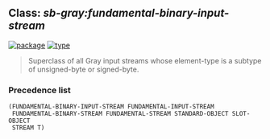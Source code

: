 ## Class: ***sb-gray:fundamental-binary-input-stream***
[![package](https://img.shields.io/badge/Package-SB--GRAY-5f9ea0.svg?style=social&colorA=999999)](../) [![type](https://img.shields.io/badge/Type-Class-5f9ea0.svg?style=social&colorA=999999)](../#class) 

> Superclass of all Gray input streams whose element-type
> is a subtype of unsigned-byte or signed-byte.

### Precedence list
```
(FUNDAMENTAL-BINARY-INPUT-STREAM FUNDAMENTAL-INPUT-STREAM
 FUNDAMENTAL-BINARY-STREAM FUNDAMENTAL-STREAM STANDARD-OBJECT SLOT-OBJECT
 STREAM T)
```
